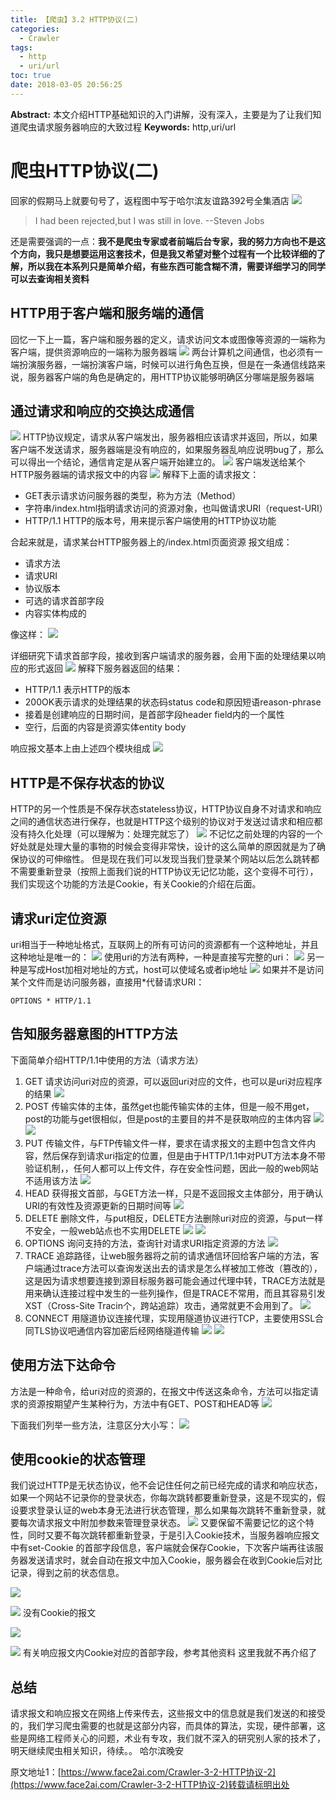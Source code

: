 ```yaml
---
title: 【爬虫】3.2 HTTP协议(二)
categories:
  - Crawler
tags:
  - http
  - uri/url
toc: true
date: 2018-03-05 20:56:25
---
```


**Abstract:** 本文介绍HTTP基础知识的入门讲解，没有深入，主要是为了让我们知道爬虫请求服务器响应的大致过程
**Keywords:** http,uri/url

<!--more-->
# 爬虫HTTP协议(二)
回家的假期马上就要句号了，返程图中写于哈尔滨友谊路392号全集酒店
![](https://tony4ai-1251394096.cos.ap-hongkong.myqcloud.com/blog_images/Crawler-3-2-HTTP协议-2/feihua.jpg)
> I had been rejected,but I was still in love. --Steven Jobs

还是需要强调的一点：**我不是爬虫专家或者前端后台专家，我的努力方向也不是这个方向，我只是想要运用这套技术，但是我又希望对整个过程有一个比较详细的了解，所以我在本系列只是简单介绍，有些东西可能含糊不清，需要详细学习的同学可以去查询相关资料**
## HTTP用于客户端和服务端的通信
回忆一下上一篇，客户端和服务器的定义，请求访问文本或图像等资源的一端称为客户端，提供资源响应的一端称为服务器端
![](https://tony4ai-1251394096.cos.ap-hongkong.myqcloud.com/blog_images/Crawler-3-2-HTTP协议-2/http_comunity.png)
两台计算机之间通信，也必须有一端扮演服务器，一端扮演客户端，时候可以进行角色互换，但是在一条通信线路来说，服务器客户端的角色是确定的，用HTTP协议能够明确区分哪端是服务器端
## 通过请求和响应的交换达成通信
![](https://tony4ai-1251394096.cos.ap-hongkong.myqcloud.com/blog_images/Crawler-3-2-HTTP协议-2/request.png)
HTTP协议规定，请求从客户端发出，服务器相应该请求并返回，所以，如果客户端不发送请求，服务器端是没有响应的，如果服务器乱响应说明bug了，那么可以得出一个结论，通信肯定是从客户端开始建立的。
![](https://tony4ai-1251394096.cos.ap-hongkong.myqcloud.com/blog_images/Crawler-3-2-HTTP协议-2/request_eg.png)
客户端发送给某个HTTP服务器端的请求报文中的内容
![](https://tony4ai-1251394096.cos.ap-hongkong.myqcloud.com/blog_images/Crawler-3-2-HTTP协议-2/baowen.png)
解释下上面的请求报文：
- GET表示请求访问服务器的类型，称为方法（Method）
- 字符串/index.html指明请求访问的资源对象，也叫做请求URI（request-URI）
- HTTP/1.1 HTTP的版本号，用来提示客户端使用的HTTP协议功能

合起来就是，请求某台HTTP服务器上的/index.html页面资源
报文组成：
- 请求方法
- 请求URI
- 协议版本
- 可选的请求首部字段
- 内容实体构成的

像这样：
![](https://tony4ai-1251394096.cos.ap-hongkong.myqcloud.com/blog_images/Crawler-3-2-HTTP协议-2/baowen1.png)

详细研究下请求首部字段，接收到客户端请求的服务器，会用下面的处理结果以响应的形式返回
![](https://tony4ai-1251394096.cos.ap-hongkong.myqcloud.com/blog_images/Crawler-3-2-HTTP协议-2/return.png)
解释下服务器返回的结果：
- HTTP/1.1 表示HTTP的版本
- 200OK表示请求的处理结果的状态码status code和原因短语reason-phrase
- 接着是创建响应的日期时间，是首部字段header field内的一个属性
- 空行，后面的内容是资源实体entity body

响应报文基本上由上述四个模块组成
![](https://tony4ai-1251394096.cos.ap-hongkong.myqcloud.com/blog_images/Crawler-3-2-HTTP协议-2/return_constructure.png)

## HTTP是不保存状态的协议
HTTP的另一个性质是不保存状态stateless协议，HTTP协议自身不对请求和响应之间的通信状态进行保存，也就是HTTP这个级别的协议对于发送过请求和相应都没有持久化处理（可以理解为：处理完就忘了）
![](https://tony4ai-1251394096.cos.ap-hongkong.myqcloud.com/blog_images/Crawler-3-2-HTTP协议-2/stateless.png)
不记忆之前处理的内容的一个好处就是处理大量的事物的时候会变得非常快，设计的这么简单的原因就是为了确保协议的可伸缩性。
但是现在我们可以发现当我们登录某个网站以后怎么跳转都不需要重新登录（按照上面我们说的HTTP协议无记忆功能，这个变得不可行），我们实现这个功能的方法是Cookie，有关Cookie的介绍在后面。
## 请求uri定位资源
uri相当于一种地址格式，互联网上的所有可访问的资源都有一个这种地址，并且这种地址是唯一的：
![](https://tony4ai-1251394096.cos.ap-hongkong.myqcloud.com/blog_images/Crawler-3-2-HTTP协议-2/uri.png)
使用uri的方法有两种，一种是直接写完整的uri：
![](https://tony4ai-1251394096.cos.ap-hongkong.myqcloud.com/blog_images/Crawler-3-2-HTTP协议-2/hole_uri.png)
另一种是写成Host加相对地址的方式，host可以使域名或者ip地址
![](https://tony4ai-1251394096.cos.ap-hongkong.myqcloud.com/blog_images/Crawler-3-2-HTTP协议-2/host_uri.png)
如果并不是访问某个文件而是访问服务器，直接用*代替请求URI：
```http
OPTIONS * HTTP/1.1
```

## 告知服务器意图的HTTP方法
下面简单介绍HTTP/1.1中使用的方法（请求方法）
1. GET 请求访问uri对应的资源，可以返回uri对应的文件，也可以是uri对应程序的结果
![](https://tony4ai-1251394096.cos.ap-hongkong.myqcloud.com/blog_images/Crawler-3-2-HTTP协议-2/get.png)
2. POST 传输实体的主体，虽然get也能传输实体的主体，但是一般不用get，post的功能与get很相似，但是post的主要目的并不是获取响应的主体内容
![](https://tony4ai-1251394096.cos.ap-hongkong.myqcloud.com/blog_images/Crawler-3-2-HTTP协议-2/post.png)
![](https://tony4ai-1251394096.cos.ap-hongkong.myqcloud.com/blog_images/Crawler-3-2-HTTP协议-2/post2.png)
3. PUT 传输文件，与FTP传输文件一样，要求在请求报文的主题中包含文件内容，然后保存到请求uri指定的位置，但是由于HTTP/1.1中对PUT方法本身不带验证机制，，任何人都可以上传文件，存在安全性问题，因此一般的web网站不适用该方法
![](https://tony4ai-1251394096.cos.ap-hongkong.myqcloud.com/blog_images/Crawler-3-2-HTTP协议-2/put.png)
4. HEAD 获得报文首部，与GET方法一样，只是不返回报文主体部分，用于确认URI的有效性及资源更新的日期时间等
![](https://tony4ai-1251394096.cos.ap-hongkong.myqcloud.com/blog_images/Crawler-3-2-HTTP协议-2/head.png)
5. DELETE 删除文件，与put相反，DELETE方法删除uri对应的资源，与put一样不安全，一般web站点也不实用DELETE
![](https://tony4ai-1251394096.cos.ap-hongkong.myqcloud.com/blog_images/Crawler-3-2-HTTP协议-2/delete.png)
![](https://tony4ai-1251394096.cos.ap-hongkong.myqcloud.com/blog_images/Crawler-3-2-HTTP协议-2/delete2.png)
6. OPTIONS 询问支持的方法，查询针对请求URI指定资源的方法
![](https://tony4ai-1251394096.cos.ap-hongkong.myqcloud.com/blog_images/Crawler-3-2-HTTP协议-2/options.png)
7. TRACE 追踪路径，让web服务器将之前的请求通信环回给客户端的方法，客户端通过trace方法可以查询发送出去的请求是怎么样被加工修改（篡改的），这是因为请求想要连接到源目标服务器可能会通过代理中转，TRACE方法就是用来确认连接过程中发生的一些列操作，但是TRACE不常用，而且其容易引发XST（Cross-Site Tracin个，跨站追踪）攻击，通常就更不会用到了。
![](https://tony4ai-1251394096.cos.ap-hongkong.myqcloud.com/blog_images/Crawler-3-2-HTTP协议-2/trace.png)
8. CONNECT 用隧道协议连接代理，实现用隧道协议进行TCP，主要使用SSL合同TLS协议吧通信内容加密后经网络隧道传输
![](https://tony4ai-1251394096.cos.ap-hongkong.myqcloud.com/blog_images/Crawler-3-2-HTTP协议-2/connect1.png)
![](https://tony4ai-1251394096.cos.ap-hongkong.myqcloud.com/blog_images/Crawler-3-2-HTTP协议-2/connect2.png)


## 使用方法下达命令
方法是一种命令，给uri对应的资源的，在报文中传送这条命令，方法可以指定请求的资源按期望产生某种行为，方法中有GET、POST和HEAD等
![](https://tony4ai-1251394096.cos.ap-hongkong.myqcloud.com/blog_images/Crawler-3-2-HTTP协议-2/command.png)

下面我们列举一些方法，注意区分大小写：
![](https://tony4ai-1251394096.cos.ap-hongkong.myqcloud.com/blog_images/Crawler-3-2-HTTP协议-2/command2.png)
## 使用cookie的状态管理
我们说过HTTP是无状态协议，他不会记住任何之前已经完成的请求和响应状态，如果一个网站不记录你的登录状态，你每次跳转都要重新登录，这是不现实的，假设要求登录认证的web本身无法进行状态管理，那么如果每次跳转不重新登录，就要每次请求报文中附加参数来管理登录状态。
![](https://tony4ai-1251394096.cos.ap-hongkong.myqcloud.com/blog_images/Crawler-3-2-HTTP协议-2/forgetthem.png)
又要保留不需要记忆的这个特性，同时又要不每次跳转都重新登录，于是引入Cookie技术，当服务器响应报文中有set-Cookie 的首部字段信息，客户端就会保存Cookie，下次客户端再往该服务器发送请求时，就会自动在报文中加入Cookie，服务器会在收到Cookie后对比记录，得到之前的状态信息。

![](https://tony4ai-1251394096.cos.ap-hongkong.myqcloud.com/blog_images/Crawler-3-2-HTTP协议-2/no_cookie.png)

![](https://tony4ai-1251394096.cos.ap-hongkong.myqcloud.com/blog_images/Crawler-3-2-HTTP协议-2/cookie_2.png)
没有Cookie的报文

![](https://tony4ai-1251394096.cos.ap-hongkong.myqcloud.com/blog_images/Crawler-3-2-HTTP协议-2/no_cookie_post.png)

![](https://tony4ai-1251394096.cos.ap-hongkong.myqcloud.com/blog_images/Crawler-3-2-HTTP协议-2/cookie_post.png)
有关响应报文内Cookie对应的首部字段，参考其他资料
这里我就不再介绍了

## 总结
请求报文和响应报文在网络上传来传去，这些报文中的信息就是我们发送的和接受的，我们学习爬虫需要的也就是这部分内容，而具体的算法，实现，硬件部署，这些是网络工程师关心的问题，术业有专攻，我们就不深入的研究别人家的技术了，明天继续爬虫相关知识，待续。。
哈尔滨晚安





原文地址1：[https://www.face2ai.com/Crawler-3-2-HTTP协议-2](https://www.face2ai.com/Crawler-3-2-HTTP协议-2)转载请标明出处
